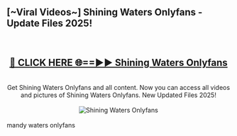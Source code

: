 <h2>[~Viral Videos~] Shining Waters Onlyfans - Update Files 2025!</h2>
<br>
<div align="center">
<h2><a href="https://betterlinks.top/A2PfLJ" rel="nofollow">🔴 CLICK HERE 🌐==►► Shining Waters Onlyfans</a></h2>
<br>
Get Shining Waters Onlyfans and all content. Now you can access all videos and pictures of Shining Waters Onlyfans. New Updated Files 2025!
<br>
<br>
<a href="https://betterlinks.top/A2PfLJ" rel="nofollow" data-target="animated-image.originalLink"><img src="https://i.ibb.co.com/WyWwxjT/player-gif2.gif" alt="Shining Waters Onlyfans" style="max-width: 100%; display: inline-block;" data-target="animated-image.originalImage"></a>
</div>
<br>
mandy waters onlyfans